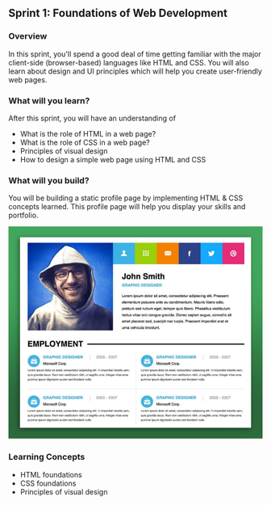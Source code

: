 
## Sprint 1: Foundations of Web Development

### Overview
In this sprint, you'll spend a good deal of time getting familiar with the major client-side (browser-based) languages like HTML and CSS. You will also learn about design and UI principles which will help you create user-friendly web pages.

### What will you learn?
After this sprint, you will have an understanding of
- What is the role of HTML in a web page?
- What is the role of CSS in a web page?
- Principles of visual design
- How to design a simple web page using HTML and CSS

### What will you build?
You will be building a static profile page by implementing HTML & CSS concepts learned. This profile page will help you display your skills and portfolio.

![Profile Webpage](profile_page.jpg)

### Learning Concepts
- HTML foundations
- CSS foundations
- Principles of visual design

